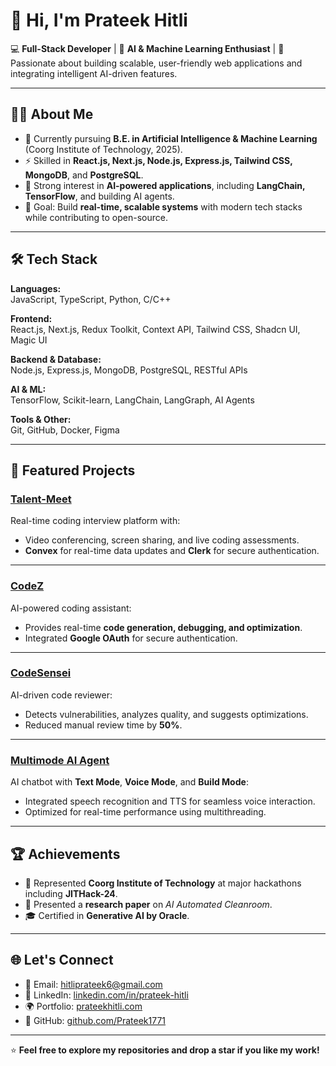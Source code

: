 # 👋 Hi, I'm Prateek Hitli

💻 **Full-Stack Developer** | 🤖 **AI & Machine Learning Enthusiast** | 🚀 Passionate about building scalable, user-friendly web applications and integrating intelligent AI-driven features.

---

## 🧑‍💻 About Me
- 🌱 Currently pursuing **B.E. in Artificial Intelligence & Machine Learning** (Coorg Institute of Technology, 2025).
- ⚡ Skilled in **React.js, Next.js, Node.js, Express.js, Tailwind CSS, MongoDB**, and **PostgreSQL**.
- 🤝 Strong interest in **AI-powered applications**, including **LangChain, TensorFlow**, and building AI agents.
- 🎯 Goal: Build **real-time, scalable systems** with modern tech stacks while contributing to open-source.

---

## 🛠️ Tech Stack
**Languages:**  
JavaScript, TypeScript, Python, C/C++  

**Frontend:**  
React.js, Next.js, Redux Toolkit, Context API, Tailwind CSS, Shadcn UI, Magic UI  

**Backend & Database:**  
Node.js, Express.js, MongoDB, PostgreSQL, RESTful APIs  

**AI & ML:**  
TensorFlow, Scikit-learn, LangChain, LangGraph, AI Agents  

**Tools & Other:**  
Git, GitHub, Docker, Figma

---

## 🚀 Featured Projects

### [Talent-Meet](https://github.com/Prateek1771/talent-meet.git)
Real-time coding interview platform with:
- Video conferencing, screen sharing, and live coding assessments.
- **Convex** for real-time data updates and **Clerk** for secure authentication.

---

### [CodeZ](https://github.com/Prateek1771/codeZ.git)
AI-powered coding assistant:
- Provides real-time **code generation, debugging, and optimization**.
- Integrated **Google OAuth** for secure authentication.

---

### [CodeSensei](https://github.com/Prateek1771/codeSensei.git)
AI-driven code reviewer:
- Detects vulnerabilities, analyzes quality, and suggests optimizations.
- Reduced manual review time by **50%**.

---

### [Multimode AI Agent](https://github.com/Prateek1771/MultiMode-Chatbot.git)
AI chatbot with **Text Mode**, **Voice Mode**, and **Build Mode**:
- Integrated speech recognition and TTS for seamless voice interaction.
- Optimized for real-time performance using multithreading.

---

## 🏆 Achievements
- 🥇 Represented **Coorg Institute of Technology** at major hackathons including **JITHack-24**.  
- 📄 Presented a **research paper** on *AI Automated Cleanroom*.  
- 🎓 Certified in **Generative AI by Oracle**.

---

## 🌐 Let's Connect
- 📧 Email: [hitliprateek6@gmail.com](mailto:hitliprateek6@gmail.com)  
- 💼 LinkedIn: [linkedin.com/in/prateek-hitli](https://www.linkedin.com/in/prateek-hitli-04017b258/)  
- 🌍 Portfolio: [prateekhitli.com](https://prateekhitliportfolio-prateek-hitlis-projects.vercel.app/)  
- 🐙 GitHub: [github.com/Prateek1771](https://github.com/Prateek1771)

---

⭐ **Feel free to explore my repositories and drop a star if you like my work!**
